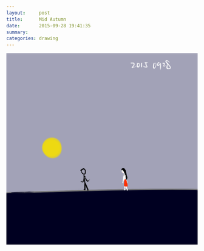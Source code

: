 ```yaml
---
layout:     post
title:      Mid Autumn
date:       2015-09-28 19:41:35
summary:    
categories: drawing
---
```

![Mid Autumn](/images/blog/Mid-Autumn.png "Spectacular")
